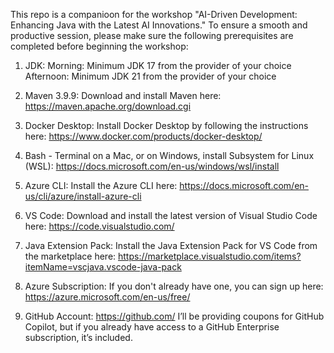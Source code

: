This repo is a companioon for the workshop "AI-Driven Development: Enhancing Java with the Latest AI Innovations." To ensure a smooth and productive session, please make sure the following prerequisites are completed before beginning the workshop:


1.	JDK: 
    Morning: Minimum JDK 17 from the provider of your choice 
    Afternoon: Minimum JDK 21 from the provider of your choice

2.	Maven 3.9.9: Download and install Maven here: https://maven.apache.org/download.cgi
3.	Docker Desktop: Install Docker Desktop by following the instructions here: https://www.docker.com/products/docker-desktop/
4.	Bash - Terminal on a Mac, or on Windows, install Subsystem for Linux (WSL): https://docs.microsoft.com/en-us/windows/wsl/install
5.	Azure CLI: Install the Azure CLI here: https://docs.microsoft.com/en-us/cli/azure/install-azure-cli
6.	VS Code: Download and install the latest version of Visual Studio Code here: https://code.visualstudio.com/
7.	Java Extension Pack: Install the Java Extension Pack for VS Code from the marketplace here: https://marketplace.visualstudio.com/items?itemName=vscjava.vscode-java-pack
8.	Azure Subscription: If you don't already have one, you can sign up here: https://azure.microsoft.com/en-us/free/
9.	GitHub Account: https://github.com/  I’ll be providing coupons for GitHub Copilot, but if you already have access to a GitHub Enterprise subscription, it’s included.  

